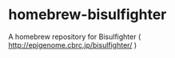 # homebrew-bisulfighter
A homebrew repository for Bisulfighter ( http://epigenome.cbrc.jp/bisulfighter/ )
